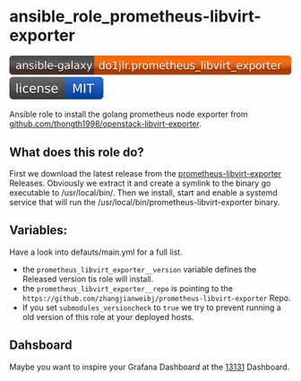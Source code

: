  ansible_role_prometheus-libvirt-exporter
==========================================

[![galaxy](https://raw.githubusercontent.com/roles-ansible/ansible_role_prometheus-libvirt-exporter/main/.github/galaxy.svg)](https://galaxy.ansible.com/do1jlr/prometheus_libvirt_exporter)
[![license](https://raw.githubusercontent.com/roles-ansible/ansible_role_prometheus-libvirt-exporter/main/.github/license.svg)](https://github.com/roles-ansible/ansible_role_prometheus-libvirt-exporter/blob/main/LICENSE)

Ansible role to install the golang prometheus node exporter from [github.com/thongth1998/openstack-libvirt-exporter](https://github.com/thongth1998/openstack-libvirt-exporter.git).

 What does this role do?
-------------------------
First we download the latest release from the [prometheus-libvirt-exporter](https://github.com/thongth1998/openstack-libvirt-exporter/releases) Releases. Obviously we extract it and create a symlink to the binary go executable to /usr/local/bin/.
Then we install, start and enable a systemd service that will run the /usr/local/bin/prometheus-libvirt-exporter binary.

 Variables:
---------------
Have a look into defauts/main.yml for a full list.
+ the ``prometheus_libvirt_exporter__version`` variable defines the Released version tis role will install.
+ the ``prometheus_libvirt_exporter__repo`` is pointing to the ``https://github.com/zhangjianweibj/prometheus-libvirt-exporter`` Repo.
+ If you set ``submodules_versioncheck`` to ``true`` we try to prevent running a old version of this role at your deployed hosts.

 Dahsboard
-----------
Maybe you want to inspire your Grafana Dashboard at the [13131](https://grafana.com/grafana/dashboards/13131) Dashboard.
